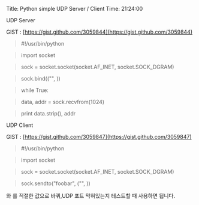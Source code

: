 Title: Python simple UDP Server / Client
Time: 21:24:00

UDP Server

  

GIST : [https://gist.github.com/3059844](https://gist.github.com/3059844)

> #!/usr/bin/python

>

> import socket

>

> sock = socket.socket(socket.AF_INET, socket.SOCK_DGRAM)

>

> sock.bind(("", <port>))

>

> while True:

>

> data, addr = sock.recvfrom(1024)

>

> print data.strip(), addr

  

UDP Client

  

GIST : [https://gist.github.com/3059847](https://gist.github.com/3059847)

> #!/usr/bin/python

>

> import socket

>

> sock = socket.socket(socket.AF_INET, socket.SOCK_DGRAM)

>

> sock.sendto("foobar", ("<host>", <port>))

<host>와 <port>를 적절한 값으로 바꿔,UDP 포트 막혀있는지 테스트할 때 사용하면 됩니다.

